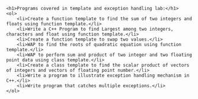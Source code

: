 
    <h1>Programs covered in template and exception handling lab:</h1>
    <ol>
        <li>Create a function template to find the sum of two integers and floats using function template.</li>
        <li>Write a C++ Program to find Largest among two integers, characters and float using function template.</li>
        <li>Create a function template to swap two values.</li>
        <li>WAP to find the roots of quadratic equation using function template.</li>
        <li>WAP to perform sum and product of two integer and two floating point data using class template.</li>
        <li>Create a class template to find the scalar product of vectors of integers and vectors of floating point number.</li>
        <li>Write a program to illustrate exception handling mechanism in C++.</li>
        <li>Write program that catches multiple exceptions.</li>
    </ol>

